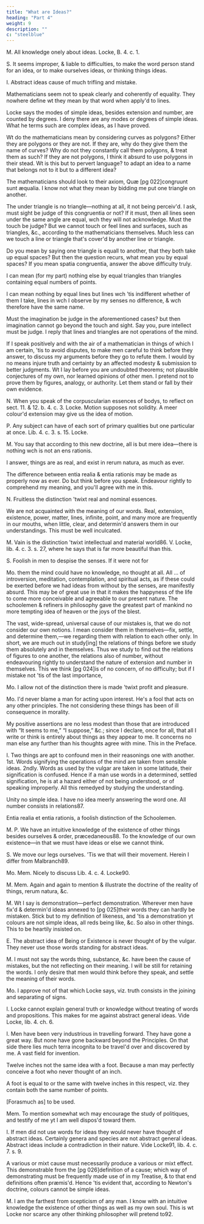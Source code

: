 ```yaml
---
title: "What are Ideas?"
heading: "Part 4"
weight: 9
description: ""
c: "steelblue"
---
```



M. All knowledge onely about ideas. Locke, B. 4. c. 1.

S. It seems improper, & liable to difficulties, to make the word person stand for an idea, or to make ourselves ideas, or thinking things ideas.

I. Abstract ideas cause of much trifling and mistake.

Mathematicians seem not to speak clearly and coherently of equality. They nowhere define wt they mean by that word when apply'd to lines.

Locke says the modes of simple ideas, besides extension and number, are counted by degrees. I deny there are any modes or degrees of simple ideas. What he terms such are complex ideas, as I have proved.

Wt do the mathematicians mean by considering curves as polygons? Either they are polygons or they are not. If they are, why do they give them the name of curves? Why do not they constantly call them polygons, & treat them as such? If they are not polygons, I think it absurd to use polygons in their stead. Wt is this but to pervert language? to adapt an idea to a name that belongs not to it but to a different idea?

The mathematicians should look to their axiom, Quæ [pg 022]congruunt sunt æqualia. I know not what they mean by bidding me put one triangle on another.

The under triangle is no triangle—nothing at all, it not being perceiv'd. I ask, must sight be judge of this congruentia or not? If it must, then all lines seen under the same angle are equal, wch they will not acknowledge. Must the touch be judge? But we cannot touch or feel lines and surfaces, such as triangles, &c., according to the mathematicians themselves. Much less can we touch a line or triangle that's cover'd by another line or triangle.

Do you mean by saying one triangle is equall to another, that they both take up equal spaces? But then the question recurs, what mean you by equal spaces? If you mean spatia congruentia, answer the above difficulty truly.

I can mean (for my part) nothing else by equal triangles than triangles containing equal numbers of points.

I can mean nothing by equal lines but lines wch 'tis indifferent whether of them I take, lines in wch I observe by my senses no difference, & wch therefore have the same name.

Must the imagination be judge in the aforementioned cases? but then imagination cannot go beyond the touch and sight. Say you, pure intellect must be judge. I reply that lines and triangles are not operations of the mind.

If I speak positively and with the air of a mathematician in things of which I am certain, 'tis to avoid disputes, to make men careful to think before they answer, to discuss my arguments before they go to refute them. I would by no means injure truth and certainty by an affected modesty & submission to better judgments. Wt I lay before you are undoubted theorems; not plausible conjectures of my own, nor learned opinions of other men. I pretend not to prove them by figures, analogy, or authority. Let them stand or fall by their own evidence.

N. When you speak of the corpuscularian essences of bodys, to reflect on sect. 11. & 12. b. 4. c. 3. Locke. Motion supposes not solidity. A meer colour'd extension may give us the idea of motion.

P. Any subject can have of each sort of primary qualities but one particular at once. Lib. 4. c. 3. s. 15. Locke.

M. You say that according to this new doctrine, all is but mere idea—there is nothing wch is not an ens rationis. 

I answer, things are as real, and exist in rerum natura, as much as ever. 

The difference between entia realia & entia rationis may be made as properly now as ever. Do but think before you speak. Endeavour rightly to comprehend my meaning, and you'll agree with me in this.

N. Fruitless the distinction 'twixt real and nominal essences.

We are not acquainted with the meaning of our words. Real, extension, existence, power, matter, lines, infinite, point, and many more are frequently in our mouths, when little, clear, and determin'd answers them in our understandings. This must be well inculcated.

M. Vain is the distinction 'twixt intellectual and material world86. V. Locke, lib. 4. c. 3. s. 27, where he says that is far more beautiful than this.

S. Foolish in men to despise the senses. If it were not for

Mo.
them the mind could have no knowledge, no thought at all. All ... of introversion, meditation, contemplation, and spiritual acts, as if these could be exerted before we had ideas from without by the senses, are manifestly absurd. This may be of great use in that it makes the happyness of the life to come more conceivable and agreeable to our present nature. The schoolemen & refiners in philosophy gave the greatest part of mankind no more tempting idea of heaven or the joys of the blest.

The vast, wide-spread, universal cause of our mistakes is, that we do not consider our own notions. I mean consider them in themselves—fix, settle, and determine them,—we regarding them with relation to each other only. In short, we are much out in study[ing] the relations of things before we study them absolutely and in themselves. Thus we study to find out the relations of figures to one another, the relations also of number, without endeavouring rightly to understand the nature of extension and number in themselves. This we think [pg 024]is of no concern, of no difficulty; but if I mistake not 'tis of the last importance,

Mo.
I allow not of the distinction there is made 'twixt profit and pleasure.

Mo.
I'd never blame a man for acting upon interest. He's a fool that acts on any other principles. The not considering these things has been of ill consequence in morality.

My positive assertions are no less modest than those that are introduced with “It seems to me,” “I suppose,” &c.; since I declare, once for all, that all I write or think is entirely about things as they appear to me. It concerns no man else any further than his thoughts agree with mine. This in the Preface.

I.
Two things are apt to confound men in their reasonings one with another. 1st. Words signifying the operations of the mind are taken from sensible ideas. 2ndly. Words as used by the vulgar are taken in some latitude, their signification is confused. Hence if a man use words in a determined, settled signification, he is at a hazard either of not being understood, or of speaking improperly. All this remedyed by studying the understanding.

Unity no simple idea. I have no idea meerly answering the word one. All number consists in relations87.

Entia realia et entia rationis, a foolish distinction of the Schoolemen.

M. P.
We have an intuitive knowledge of the existence of other things besides ourselves & order, præcedaneous88. To the knowledge of our own existence—in that we must have ideas or else we cannot think.

S.
We move our legs ourselves. 'Tis we that will their movement. Herein I differ from Malbranch89.

Mo.
Mem. Nicely to discuss Lib. 4. c. 4. Locke90.

M.
Mem. Again and again to mention & illustrate the doctrine of the reality of things, rerum natura, &c.

M.
Wt I say is demonstration—perfect demonstration. Wherever men have fix'd & determin'd ideas annexed to [pg 025]their words they can hardly be mistaken. Stick but to my definition of likeness, and 'tis a demonstration yt colours are not simple ideas, all reds being like, &c. So also in other things. This to be heartily insisted on.

E.
The abstract idea of Being or Existence is never thought of by the vulgar. They never use those words standing for abstract ideas.

M.
I must not say the words thing, substance, &c. have been the cause of mistakes, but the not reflecting on their meaning. I will be still for retaining the words. I only desire that men would think before they speak, and settle the meaning of their words.

Mo.
I approve not of that which Locke says, viz. truth consists in the joining and separating of signs.

I.
Locke cannot explain general truth or knowledge without treating of words and propositions. This makes for me against abstract general ideas. Vide Locke, lib. 4. ch. 6.

I.
Men have been very industrious in travelling forward. They have gone a great way. But none have gone backward beyond the Principles. On that side there lies much terra incognita to be travel'd over and discovered by me. A vast field for invention.

Twelve inches not the same idea with a foot. Because a man may perfectly conceive a foot who never thought of an inch.

A foot is equal to or the same with twelve inches in this respect, viz. they contain both the same number of points.

[Forasmuch as] to be used.

Mem. To mention somewhat wch may encourage the study of politiques, and testify of me yt I am well dispos'd toward them.

I.
If men did not use words for ideas they would never have thought of abstract ideas. Certainly genera and species are not abstract general ideas. Abstract ideas include a contradiction in their nature. Vide Locke91, lib. 4. c. 7. s. 9.

A various or mixt cause must necessarily produce a various or mixt effect. This demonstrable from the [pg 026]definition of a cause; which way of demonstrating must be frequently made use of in my Treatise, & to that end definitions often præmis'd. Hence 'tis evident that, according to Newton's doctrine, colours cannot be simple ideas.

M.
I am the farthest from scepticism of any man. I know with an intuitive knowledge the existence of other things as well as my own soul. This is wt Locke nor scarce any other thinking philosopher will pretend to92.


